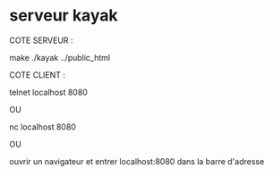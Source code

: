 # serveur kayak

COTE SERVEUR :

make
./kayak ../public_html


COTE CLIENT :

telnet localhost 8080

OU

nc localhost 8080

OU

ouvrir un navigateur et entrer localhost:8080 dans la barre d'adresse